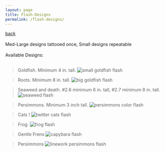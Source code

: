 ```yaml
---
layout: page
title: Flash-Designs
permalink: /flash-designs/
---
```

<a href="/">back</a>
<br>
<br>
Med-Large designs tattooed once, Small designs repeatable
<br><br>
Available Designs:
<br><br>

> Goldfish. Minimum 4 in. tall. 
>![small goldfish flash](/images/flash/goldfish-flash-web.jpg)
  
> Roots. Minimum 8 in. tall.
> ![big goldfish flash](/images/flash/goldfish-flash-2-web.jpg)
  
> Seaweed and death. #2.6 minimum 6 in. tall, #2.7 minimum 8 in. tall. 
>![seaweed flash](/images/flash/seaweed-flash-web.jpg)
  
> Persimmons. Minimum 3 inch tall. 
>![persimmons color flash](/images/flash/persimmons-color-brush-1-web.jpg)
  
> Cats !
>![twitter cats flash](/images/flash/twitter-cats-flash.png)
  
> Frog.
>![frog flash](/images/flash/frog.png)
  
> Gentle Frens
>![capybara flash](/images/flash/gentle-frens.jpg)
  
> Persimmons
>![linework persimmons flash](/images/flash/persimmons-lines.jpg)